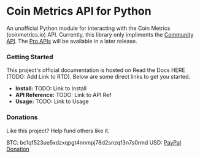 Coin Metrics API for Python
===========================

An unofficial Python module for interacting with the Coin Metrics (coinmetrics.io) API. Currently, this library only impliments the [Community API](https://coinmetrics.io/api/). The [Pro APIs](https://coinmetrics.io/cm-network-data-pro/) will be available in a later release.

### Getting Started

This project's official documentation is hosted on Read the Docs HERE (TODO: Add Link to RTD). Below are some direct links to get you started.

* __Install:__ TODO: Link to Install
* __API Reference:__ TODO: Link to API Ref
* __Usage:__ TODO: Link to Usage

### Donations

Like this project? Help fund others like it.

BTC: bc1qf523ue5xdzxqpgt4nnmpj78d2snzqf3n7s0rmd
USD: [PayPal Donation](https://www.paypal.com/cgi-bin/webscr?cmd=_donations&business=NBK3S2YT92NVJ&currency_code=USD&source=url)